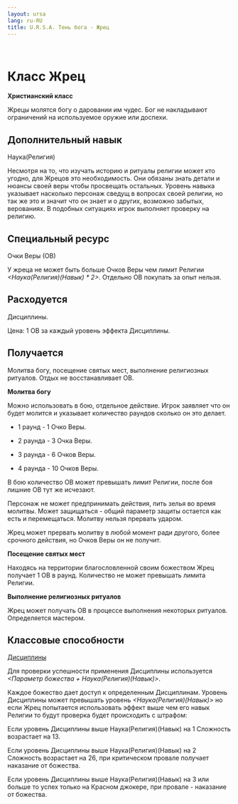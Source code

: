 ```yaml
---
layout: ursa
lang: ru-RU
title: U.R.S.A. Тень бога - Жрец
---
```


<div id="nav-placeholder"></div>
<script>
$(function(){
  $("#nav-placeholder").load("/ursa_doc/navbar.html");
});
</script>

<br>

# Класс Жрец

**Христианский класс**

Жрецы молятся богу о даровании им чудес. Бог не накладывают ограничений
на используемое оружие или доспехи.

## **Дополнительный навык**

Наука(Религия)

Несмотря на то, что изучать историю и ритуалы религии может кто угодно,
для Жрецов это необходимость. Они обязаны знать детали и нюансы своей
веры чтобы просвещать остальных. Уровень навыка указывает насколько
персонаж сведущ в вопросах своей религии, но так же это и значит что он
знает и о других, возможно забытых, верованиях. В подобных ситуациях
игрок выполняет проверку на религию.

## **Специальный ресурс**

Очки Веры (ОВ)

У жреца не может быть больше Очков Веры чем лимит Религии
*<Наука(Религия)(Навык) \* 2>*. Отдельно ОВ покупать за опыт нельзя.

## **Расходуется**

Дисциплины.

Цена: 1 ОВ за каждый уровень эффекта Дисциплины.

## **Получается**

Молитва богу, посещение святых мест, выполнение религиозных ритуалов.
Отдых не восстанавливает ОВ.

**Молитва богу**

Можно использовать в бою, отдельное действие. Игрок заявляет что он
будет молится и указывает количество раундов сколько он это делает.

- 1 раунд - 1 Очко Веры.

- 2 раунда - 3 Очка Веры.

- 3 раунда - 6 Очков Веры.

- 4 раунда - 10 Очков Веры.

В бою количество ОВ может превышать лимит Религии, после боя лишние ОВ
тут же исчезают.

Персонаж не может предпринимать действия, пить зелья во время молитвы.
Может защищаться - общий параметр защиты остается как есть и
перемещаться. Молитву нельзя прервать ударом.

Жрец может прервать молитву в любой момент ради другого, более срочного
действия, но Очков Веры он не получит.

**Посещение святых мест**

Находясь на территории благословленной своим божеством Жрец получает 1
ОВ в раунд. Количество не может превышать лимита Религии.

**Выполнение религиозных ритуалов**

Жрец может получать ОВ в процессе выполнения некоторых ритуалов.
Определяется мастером.

## **Классовые способности**

[Дисциплины](/ursa_doc/fantasy/shadow_of_god/disciplines.html)

Для проверки успешности применения Дисциплины используется
*<Параметр божества + Наука(Религия)(Навык)>*.

Каждое божество дает доступ к определенным Дисциплинам. Уровень
Дисциплины может превышать уровень *<Наука(Религия)(Навык)>* но если
Жрец попытается использовать эффект выше чем его навык Религии то будут
проверка будет происходить с штрафом:

Если уровень Дисциплины выше Наука(Религия)(Навык) на 1 Сложность
возрастает на 13.

Если уровень Дисциплины выше Наука(Религия)(Навык) на 2 Сложность
возрастает на 26, при критическом провале получает наказание от
божества.

Если уровень Дисциплины выше Наука(Религия)(Навык) на 3 или больше то
успех только на Красном джокере, при провале - наказание от божества.
